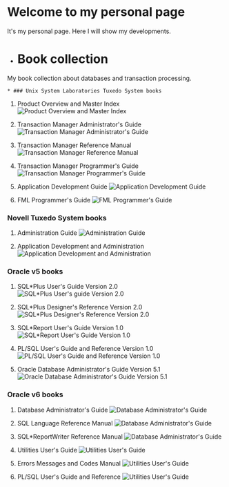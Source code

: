 # Welcome to my personal page

It's my personal page. Here I will show my developments.

* # Book collection

My book collection about databases and transaction processing.

    * ### Unix System Laboratories Tuxedo System books

1. Product Overview and Master Index
![Product Overview and Master Index](/assets/images/IMG_0048_r.jpg)

2. Transaction Manager Administrator's Guide
![Transaction Manager Administrator's Guide](/assets/images/IMG_0049_r.jpg)

3. Transaction Manager Reference Manual
![Transaction Manager Reference Manual](/assets/images/IMG_0050_r.jpg)

4. Transaction Manager Programmer's Guide
![Transaction Manager Programmer's Guide](/assets/images/IMG_0051_r.jpg)

5. Application Development Guide
![Application Development Guide](/assets/images/IMG_0052_r.jpg)

6. FML Programmer's Guide
![FML Programmer's Guide](/assets/images/IMG_0053_r.jpg)

### Novell Tuxedo System books

1. Administration Guide
![Administration Guide](/assets/images/IMG_0046_r.jpg) 

2. Application Development and Administration
![Application Development and Administration](/assets/images/IMG_0047_r.jpg)

### Oracle v5 books

1. SQL*Plus User's Guide Version 2.0
![SQL*Plus User's guide Version 2.0](/assets/images/IMG_0036_r.JPG)

2. SQL*Plus Designer's Reference Version 2.0
![SQL*Plus Designer's Reference Version 2.0](/assets/images/IMG_0039_r.JPG)

3. SQL*Report User's Guide Version 1.0
![SQL*Report User's Guide Version 1.0](/assets/images/IMG_0042_r.JPG)

4. PL/SQL User's Guide and Reference Version 1.0
![PL/SQL User's Guide and Reference Version 1.0](/assets/images/IMG_0043_r.JPG)

5. Oracle Database Administrator's Guide Version 5.1
![Oracle Database Administrator's Guide Version 5.1](/assets/images/IMG_0044_r.JPG)

### Oracle v6 books

1. Database Administrator's Guide
![Database Administrator's Guide](/assets/images/IMG_0063_r.JPG)

2. SQL Language Reference Manual
![Database Administrator's Guide](/assets/images/IMG_0068_r.JPG)

3. SQL*ReportWriter Reference Manual
![Database Administrator's Guide](/assets/images/IMG_0072_r.JPG)

4. Utilities User's Guide
![Utilities User's Guide](/assets/images/IMG_0077_r.JPG)

5. Errors Messages and Codes Manual
![Utilities User's Guide](/assets/images/IMG_0082_r.JPG)

6. PL/SQL User's Guide and Reference
![Utilities User's Guide](/assets/images/IMG_0090_r.JPG)
